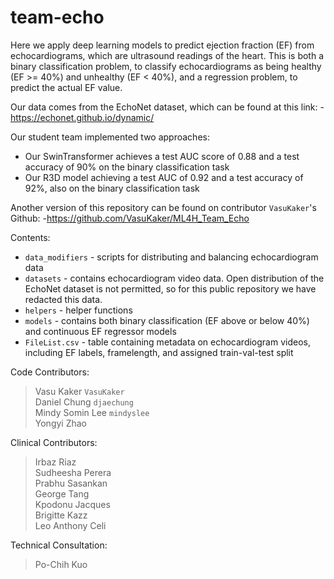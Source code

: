 # team-echo
Here we apply deep learning models to predict ejection fraction (EF) from echocardiograms, which are ultrasound readings of the heart. This is both a binary classification problem, to classify echocardiograms as being healthy (EF >= 40%) and unhealthy (EF < 40%), and a regression problem, to predict the actual EF value.

Our data comes from the EchoNet dataset, which can be found at this link:
\-https://echonet.github.io/dynamic/

Our student team implemented two approaches:
* Our SwinTransformer achieves a test AUC score of 0.88 and a test accuracy of 90% on the binary classification task
* Our R3D model achieving a test AUC of 0.92 and a test accuracy of 92%, also on the binary classification task

Another version of this repository can be found on contributor `VasuKaker`'s Github:
\-https://github.com/VasuKaker/ML4H_Team_Echo

Contents:
* `data_modifiers` - scripts for distributing and balancing echocardiogram data
* `datasets` - contains echocardiogram video data. Open distribution of the EchoNet dataset is not permitted, so for this public repository we have redacted this data.
* `helpers` - helper functions
* `models` - contains both binary classification (EF above or below 40%) and continuous EF regressor models
* `FileList.csv` - table containing metadata on echocardiogram videos, including EF labels, framelength, and assigned train-val-test split

Code Contributors:
> Vasu Kaker `VasuKaker` <br /> Daniel Chung `djaechung` <br /> Mindy Somin Lee `mindyslee` <br /> Yongyi Zhao

Clinical Contributors:
> Irbaz Riaz <br /> Sudheesha Perera <br /> Prabhu Sasankan <br /> George Tang <br /> Kpodonu Jacques <br /> Brigitte Kazz <br /> Leo Anthony Celi

Technical Consultation:
> Po-Chih Kuo
